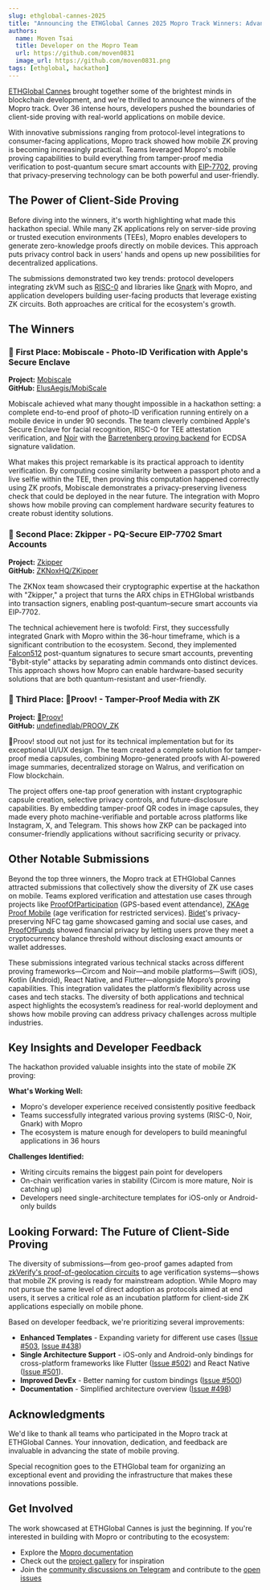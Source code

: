 ```yaml
---
slug: ethglobal-cannes-2025
title: "Announcing the ETHGlobal Cannes 2025 Mopro Track Winners: Advancing Mobile Proving"
authors:
  name: Moven Tsai
  title: Developer on the Mopro Team
  url: https://github.com/moven0831
  image_url: https://github.com/moven0831.png
tags: [ethglobal, hackathon]
---
```


[ETHGlobal Cannes](https://ethglobal.com/events/cannes) brought together some of the brightest minds in blockchain development, and we're thrilled to announce the winners of the Mopro track. Over 36 intense hours, developers pushed the boundaries of client-side proving with real-world applications on mobile device.

With innovative submissions ranging from protocol-level integrations to consumer-facing applications, Mopro track showed how mobile ZK proving is becoming increasingly practical. Teams leveraged Mopro's mobile proving capabilities to build everything from tamper-proof media verification to post-quantum secure smart accounts with [EIP-7702](https://eip7702.io/), proving that privacy-preserving technology can be both powerful and user-friendly.

## The Power of Client-Side Proving

Before diving into the winners, it's worth highlighting what made this hackathon special. While many ZK applications rely on server-side proving or trusted execution environments (TEEs), Mopro enables developers to generate zero-knowledge proofs directly on mobile devices. This approach puts privacy control back in users' hands and opens up new possibilities for decentralized applications.

The submissions demonstrated two key trends: protocol developers integrating zkVM such as [RISC-0](https://github.com/risc0/risc0) and libraries like [Gnark](https://github.com/Consensys/gnark) with Mopro, and application developers building user-facing products that leverage existing ZK circuits. Both approaches are critical for the ecosystem's growth.

## The Winners

### 🥇 First Place: Mobiscale - Photo-ID Verification with Apple's Secure Enclave

**Project:** [Mobiscale](https://ethglobal.com/showcase/mobiscale-n9vj6)  
**GitHub:** [ElusAegis/MobiScale](https://github.com/ElusAegis/MobiScale)

Mobiscale achieved what many thought impossible in a hackathon setting: a complete end-to-end proof of photo-ID verification running entirely on a mobile device in under 90 seconds. The team cleverly combined Apple's Secure Enclave for facial recognition, RISC-0 for TEE attestation verification, and [Noir](https://noir-lang.org/) with the [Barretenberg proving backend](https://github.com/AztecProtocol/aztec-packages/tree/master/barretenberg) for ECDSA signature validation.

What makes this project remarkable is its practical approach to identity verification. By computing cosine similarity between a passport photo and a live selfie within the TEE, then proving this computation happened correctly using ZK proofs, Mobiscale demonstrates a privacy-preserving liveness check that could be deployed in the near future. The integration with Mopro shows how mobile proving can complement hardware security features to create robust identity solutions.

### 🥈 Second Place: Zkipper - PQ-Secure EIP-7702 Smart Accounts

**Project:** [Zkipper](https://ethglobal.com/showcase/zkipper-czc3z)  
**GitHub:** [ZKNoxHQ/ZKipper](https://github.com/ZKNoxHQ/ZKipper)

The ZKNox team showcased their cryptographic expertise at the hackathon with "Zkipper," a project that turns the ARX chips in ETHGlobal wristbands into transaction signers, enabling post‑quantum–secure smart accounts via EIP‑7702.

The technical achievement here is twofold: First, they successfully integrated Gnark with Mopro within the 36-hour timeframe, which is a significant contribution to the ecosystem. Second, they implemented [Falcon512](https://falcon-sign.info/) post-quantum signatures to secure smart accounts, preventing "Bybit-style" attacks by separating admin commands onto distinct devices. This approach shows how Mopro can enable hardware-based security solutions that are both quantum-resistant and user-friendly.

### 🥉 Third Place: 👀Proov! - Tamper-Proof Media with ZK

**Project:** [👀Proov!](https://ethglobal.com/showcase/eyes-proov-at10u)  
**GitHub:** [undefinedlab/PROOV_ZK](https://github.com/undefinedlab/PROOV_ZK)

👀Proov! stood out not just for its technical implementation but for its exceptional UI/UX design. The team created a complete solution for tamper-proof media capsules, combining Mopro-generated proofs with AI-powered image summaries, decentralized storage on Walrus, and verification on Flow blockchain.

The project offers one-tap proof generation with instant cryptographic capsule creation, selective privacy controls, and future-disclosure capabilities. By embedding tamper-proof QR codes in image capsules, they made every photo machine-verifiable and portable across platforms like Instagram, X, and Telegram. This shows how ZKP can be packaged into consumer-friendly applications without sacrificing security or privacy.

## Other Notable Submissions

Beyond the top three winners, the Mopro track at ETHGlobal Cannes attracted submissions that collectively show the diversity of ZK use cases on mobile. Teams explored verification and attestation use cases through projects like [ProofOfParticipation](https://ethglobal.com/showcase/proofofparticipation-xca0a) (GPS-based event attendance), [ZKAge Proof Mobile](https://ethglobal.com/showcase/zkage-proof-mobile-2yroo) (age verification for restricted services). [Bidet](https://ethglobal.com/showcase/bidet-gdvtq)'s privacy-preserving NFC tag game showcased gaming and social use cases, and [ProofOfFunds](https://ethglobal.com/showcase/proofoffunds-zczod) showed financial privacy by letting users prove they meet a cryptocurrency balance threshold without disclosing exact amounts or wallet addresses.

These submissions integrated various technical stacks across different proving frameworks—Circom and Noir—and mobile platforms—Swift (iOS), Kotlin (Android), React Native, and Flutter—alongside Mopro’s proving capabilities. This integration validates the platform’s flexibility across use cases and tech stacks. The diversity of both applications and technical aspect highlights the ecosystem’s readiness for real-world deployment and shows how mobile proving can address privacy challenges across multiple industries.

## Key Insights and Developer Feedback

The hackathon provided valuable insights into the state of mobile ZK proving:

**What's Working Well:**
- Mopro's developer experience received consistently positive feedback
- Teams successfully integrated various proving systems (RISC-0, Noir, Gnark) with Mopro
- The ecosystem is mature enough for developers to build meaningful applications in 36 hours

**Challenges Identified:**
- Writing circuits remains the biggest pain point for developers
- On-chain verification varies in stability (Circom is more mature, Noir is catching up)
- Developers need single-architecture templates for iOS-only or Android-only builds

## Looking Forward: The Future of Client-Side Proving

The diversity of submissions—from geo-proof games adapted from [zkVerify's proof-of-geolocation circuits](https://github.com/zkVerify/explorations/tree/main/mopro-proof-of-geolocation/proof-of-geolocation) to age verification systems—shows that mobile ZK proving is ready for mainstream adoption. While Mopro may not pursue the same level of direct adoption as protocols aimed at end users, it serves a critical role as an incubation platform for client-side ZK applications especially on mobile phone.

Based on developer feedback, we're prioritizing several improvements:
- **Enhanced Templates** - Expanding variety for different use cases ([Issue #503](https://github.com/zkmopro/mopro/issues/503), [Issue #438](https://github.com/zkmopro/mopro/issues/438))
- **Single Architecture Support** - iOS-only and Android-only bindings for cross-platform frameworks like Flutter ([Issue #502](https://github.com/zkmopro/mopro/issues/502)) and React Native ([Issue #501](https://github.com/zkmopro/mopro/issues/501)).
- **Improved DevEx** - Better naming for custom bindings ([Issue #500](https://github.com/zkmopro/mopro/issues/500))
- **Documentation** - Simplified architecture overview ([Issue #498](https://github.com/zkmopro/mopro/issues/498))

## Acknowledgments

We'd like to thank all teams who participated in the Mopro track at ETHGlobal Cannes. Your innovation, dedication, and feedback are invaluable in advancing the state of mobile proving.

Special recognition goes to the ETHGlobal team for organizing an exceptional event and providing the infrastructure that makes these innovations possible.

## Get Involved

The work showcased at ETHGlobal Cannes is just the beginning. If you're interested in building with Mopro or contributing to the ecosystem:

- Explore the [Mopro documentation](https://zkmopro.org/docs)
- Check out the [project gallery](https://zkmopro.org/docs/projects) for inspiration
- Join the [community discussions on Telegram](https://t.me/zkmopro) and contribute to the [open issues](https://github.com/zkmopro/mopro/issues)
